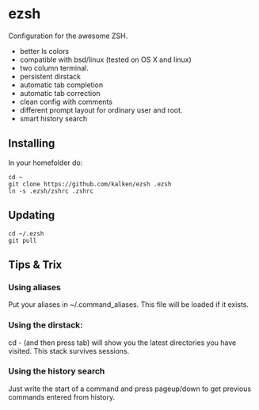 # ezsh

Configuration for the awesome ZSH.


* better ls colors
* compatible with bsd/linux (tested on OS X and linux)
* two column terminal.
* persistent dirstack
* automatic tab completion
* automatic tab correction
* clean config with comments
* different prompt layout for ordinary user and root.
* smart history search

## Installing
In your homefolder do:

    cd ~
    git clone https://github.com/kalken/ezsh .ezsh
    ln -s .ezsh/zshrc .zshrc

## Updating

    cd ~/.ezsh
    git pull

## Tips & Trix

### Using aliases
Put your aliases in ~/.command_aliases. This file will be loaded if it exists.

### Using the dirstack:
cd - (and then press tab) will show you the latest directories you have visited. This stack survives sessions.

### Using the history search
Just write the start of a command and press pageup/down to get previous commands entered from history.
